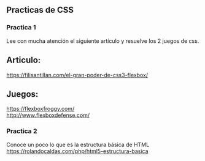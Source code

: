 ## Practicas de CSS

### Practica 1
Lee con mucha atención el siguiente artículo y resuelve los 2 juegos de css.

## Articulo:
https://filisantillan.com/el-gran-poder-de-css3-flexbox/ <br>

## Juegos:
https://flexboxfroggy.com/ <br>
http://www.flexboxdefense.com/<br>

### Practica 2 
Conoce un poco lo que es la estructura básica de HTML
https://rolandocaldas.com/php/html5-estructura-basica
